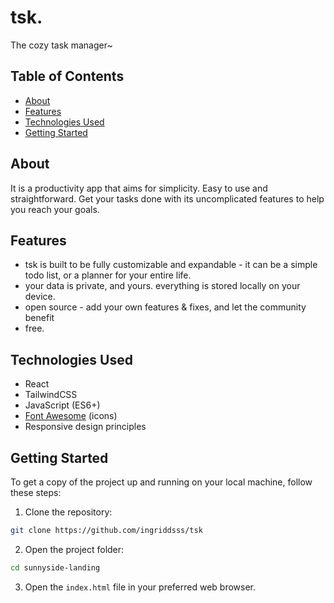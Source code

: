 # tsk.

The cozy task manager~

## Table of Contents

- [About](#about)
- [Features](#features)
- [Technologies Used](#technologies-used)
- [Getting Started](#getting-started)

## About

It is a productivity app that aims for simplicity. Easy to use and straightforward. Get your tasks done with its uncomplicated features to help you reach your goals. 

## Features

- tsk is built to be fully customizable and expandable - it can be a simple todo list, or a planner for your entire life.
- your data is private, and yours. everything is stored locally on your device.
- open source - add your own features & fixes, and let the community benefit
- free.

## Technologies Used

- React
- TailwindCSS
- JavaScript (ES6+)
- [Font Awesome](https://fontawesome.com/) (icons)
- Responsive design principles

## Getting Started

To get a copy of the project up and running on your local machine, follow these steps:

1. Clone the repository:

```bash
git clone https://github.com/ingriddsss/tsk
```
2. Open the project folder:

```bash
cd sunnyside-landing
```

3. Open the `index.html` file in your preferred web browser.

